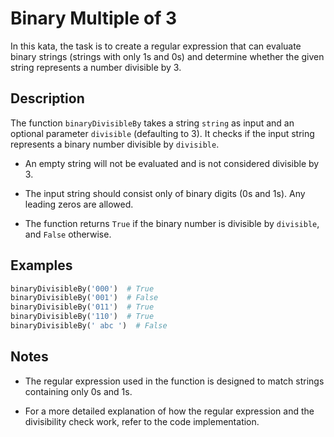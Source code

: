 # Binary Multiple of 3

In this kata, the task is to create a regular expression that can evaluate binary strings (strings with only 1s and 0s) and determine whether the given string represents a number divisible by 3.

## Description

The function `binaryDivisibleBy` takes a string `string` as input and an optional parameter `divisible` (defaulting to 3). It checks if the input string represents a binary number divisible by `divisible`.

- An empty string will not be evaluated and is not considered divisible by 3.

- The input string should consist only of binary digits (0s and 1s). Any leading zeros are allowed.

- The function returns `True` if the binary number is divisible by `divisible`, and `False` otherwise.

## Examples

```python
binaryDivisibleBy('000')  # True
binaryDivisibleBy('001')  # False
binaryDivisibleBy('011')  # True
binaryDivisibleBy('110')  # True
binaryDivisibleBy(' abc ')  # False
```

## Notes

- The regular expression used in the function is designed to match strings containing only 0s and 1s.

- For a more detailed explanation of how the regular expression and the divisibility check work, refer to the code implementation.
